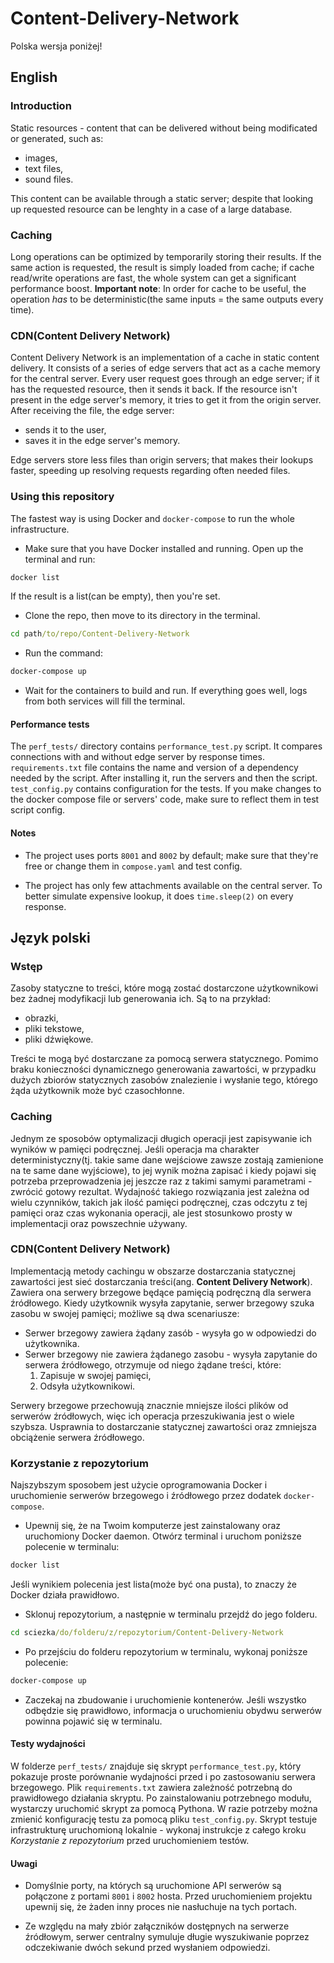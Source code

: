# Content-Delivery-Network

Polska wersja poniżej!

## English 

### Introduction

Static resources - content that can be delivered without being modificated or generated, such as:

- images,
- text files,
- sound files.

This content can be available through a static server; despite that looking up requested resource can be lenghty in a case of a large database.

### Caching

Long operations can be optimized by temporarily storing their results. If the same action is requested, the result is simply loaded from cache; if cache read/write operations are fast, the whole system can get a significant performance boost. **Important note**: In order for cache to be useful, the operation *has* to be deterministic(the same inputs = the same outputs every time).

### CDN(Content Delivery Network)

Content Delivery Network is an implementation of a cache in static content delivery. 
It consists of a series of edge servers that act as a cache memory for the central server.
Every user request goes through an edge server; if it has the requested resource, then it sends it back. If the resource isn't present in the edge server's memory, it tries to get it from the origin server. After receiving the file, the edge server:
- sends it to the user,
- saves it in the edge server's memory.

Edge servers store less files than origin servers; that makes their lookups faster, speeding up resolving requests regarding often needed files.

### Using this repository

The fastest way is using Docker and `docker-compose` to run the whole infrastructure.

- Make sure that you have Docker installed and running. Open up the terminal and run:

```cmd
docker list
```
If the result is a list(can be empty), then you're set.

- Clone the repo, then move to its directory in the terminal.

```cmd
cd path/to/repo/Content-Delivery-Network
```

- Run the command:

```cmd
docker-compose up
```

- Wait for the containers to build and run. If everything goes well, logs from both services will fill the terminal.

#### Performance tests

The `perf_tests/` directory contains `performance_test.py` script. It compares connections with and without edge server by response times. `requirements.txt` file contains the name and version of a dependency needed by the script. After installing it, run the servers and then the script. `test_config.py` contains configuration for the tests. If you make changes to the docker compose file or servers' code, make sure to reflect them in test script config.

#### Notes

- The project uses ports `8001` and `8002` by default; make sure that they're free or change them in `compose.yaml` and test config.

- The project has only few attachments available on the central server. To better simulate expensive lookup, it does `time.sleep(2)` on every response.

## Język polski

### Wstęp

Zasoby statyczne to treści, które mogą zostać dostarczone użytkownikowi bez żadnej modyfikacji lub generowania ich.
Są to na przykład:

- obrazki,
- pliki tekstowe,
- pliki dźwiękowe.

Treści te mogą być dostarczane za pomocą serwera statycznego. Pomimo braku konieczności dynamicznego generowania zawartości, w przypadku dużych zbiorów statycznych zasobów znalezienie i wysłanie tego, którego żąda użytkownik może być czasochłonne.

### Caching

Jednym ze sposobów optymalizacji długich operacji jest zapisywanie ich wyników w pamięci podręcznej. Jeśli operacja ma charakter deterministyczny(tj. takie same dane wejściowe zawsze zostają zamienione na te same dane wyjściowe), to jej wynik można zapisać i kiedy pojawi się potrzeba przeprowadzenia jej jeszcze raz z takimi samymi parametrami - zwrócić gotowy rezultat. Wydajność takiego rozwiązania jest zależna od wielu czynników, takich jak ilość pamięci podręcznej, czas odczytu z tej pamięci oraz czas wykonania operacji, ale jest stosunkowo prosty w implementacji oraz powszechnie używany.

### CDN(Content Delivery Network)

Implementacją metody cachingu w obszarze dostarczania statycznej zawartości jest sieć dostarczania treści(ang. **Content Delivery Network**). Zawiera ona serwery brzegowe będące pamięcią podręczną dla serwera źródłowego. Kiedy użytkownik wysyła zapytanie, serwer brzegowy szuka zasobu w swojej pamięci; możliwe są dwa scenariusze:

- Serwer brzegowy zawiera żądany zasób - wysyła go w odpowiedzi do użytkownika.
- Serwer brzegowy nie zawiera żądanego zasobu - wysyła zapytanie do serwera źródłowego, otrzymuje od niego żądane treści, które:
    1. Zapisuje w swojej pamięci,
    2. Odsyła użytkownikowi.

Serwery brzegowe przechowują znacznie mniejsze ilości plików od serwerów źródłowych, więc ich operacja przeszukiwania jest o wiele szybsza. Usprawnia to dostarczanie statycznej zawartości oraz zmniejsza obciążenie serwera źródłowego.

### Korzystanie z repozytorium

Najszybszym sposobem jest użycie oprogramowania Docker i uruchomienie serwerów brzegowego i źródłowego przez dodatek `docker-compose`.

- Upewnij się, że na Twoim komputerze jest zainstalowany oraz uruchomiony Docker daemon. Otwórz terminal i uruchom poniższe polecenie w terminalu:

```cmd
docker list
```

Jeśli wynikiem polecenia jest lista(może być ona pusta), to znaczy że Docker działa prawidłowo.

- Sklonuj repozytorium, a następnie w terminalu przejdź do jego folderu.

```cmd
cd sciezka/do/folderu/z/repozytorium/Content-Delivery-Network
```

- Po przejściu do folderu repozytorium w terminalu, wykonaj poniższe polecenie:

```cmd
docker-compose up
```

- Zaczekaj na zbudowanie i uruchomienie kontenerów. Jeśli wszystko odbędzie się prawidłowo, informacja o uruchomieniu obydwu serwerów powinna pojawić się w terminalu.

#### Testy wydajności

W folderze `perf_tests/` znajduje się skrypt `performance_test.py`, który pokazuje proste porównanie wydajności przed i po zastosowaniu serwera brzegowego. Plik `requirements.txt` zawiera zależność potrzebną do prawidłowego działania skryptu. Po zainstalowaniu potrzebnego modułu, wystarczy uruchomić skrypt za pomocą Pythona. W razie potrzeby można zmienić konfigurację testu za pomocą pliku `test_config.py`. Skrypt testuje infrastrukturę uruchomioną lokalnie - wykonaj instrukcje z całego kroku *Korzystanie z repozytorium* przed uruchomieniem testów.

#### Uwagi

- Domyślnie porty, na których są uruchomione API serwerów są połączone z portami `8001` i `8002` hosta. Przed uruchomieniem projektu upewnij się, że żaden inny proces nie nasłuchuje na tych portach.

- Ze względu na mały zbiór załączników dostępnych na serwerze źródłowym, serwer centralny symuluje długie wyszukiwanie poprzez odczekiwanie dwóch sekund przed wysłaniem odpowiedzi.


